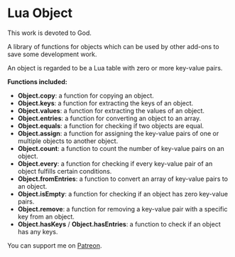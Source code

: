 # Lua Object

This work is devoted to God.

A library of functions for objects which can be used by other add-ons to save some development work.

An object is regarded to be a Lua table with zero or more key-value pairs.

**Functions included:**

* **Object.copy**: a function for copying an object.
* **Object.keys**: a function for extracting the keys of an object.
* **Object.values**: a function for extracting the values of an object.
* **Object.entries**: a function for converting an object to an array.
* **Object.equals**: a function for checking if two objects are equal.
* **Object.assign**: a function for assigning the key-value pairs of one or multiple objects to another object.
* **Object.count**: a function to count the number of key-value pairs on an object.
* **Object.every**: a function for checking if every key-value pair of an object fulfills certain conditions.
* **Object.fromEntries**: a function to convert an array of key-value pairs to an object.
* **Object.isEmpty**: a function for checking if an object has zero key-value pairs.
* **Object.remove**: a function for removing a key-value pair with a specific key from an object.
* **Object.hasKeys** / **Object.hasEntries**: a function to check if an object has any keys.

You can support me on [Patreon](https://www.patreon.com/addons_by_sanjo).

